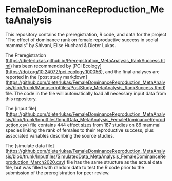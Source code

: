 # FemaleDominanceReproduction_MetaAnalysis

This repository contains the preregistration, R code, and data for the project "The effect of dominance rank on female reproductive success in social mammals" by Shivani, Elise Huchard & Dieter Lukas.

The Preregistration (https://dieterlukas.github.io/Preregistration_MetaAnalysis_RankSuccess.html) has been recommended by [PCI Ecology] (https://doi.org/10.24072/pci.ecology.100056), and the final analyses are reported in the [post study markdown] (https://github.com/dieterlukas/FemaleDominanceReproduction_MetaAnalysis/blob/trunk/Manuscriptfiles/PostStudy_MetaAnalysis_RankSuccess.Rmd) file. The code in the file will automatically load all necessary input data from this repository.

The [input file] (https://github.com/dieterlukas/FemaleDominanceReproduction_MetaAnalysis/blob/trunk/Inputfiles/InputData_MetaAnalysis_FemaleDominanceReproduction.csv) file contains 444 effect sizes from 187 studies on 86 mammal species linking the rank of females to their reproductive success, plus associated variables describing the source studies.

The [simulate data file] (https://github.com/dieterlukas/FemaleDominanceReproduction_MetaAnalysis/blob/trunk/Inputfiles/SimulatedData_MetaAnalysis_FemaleDominanceReproduction_March2020.csv) file has the same structure as the actual data file, but was filled with random data to test the R code prior to the submission of the preregistration for peer review.


